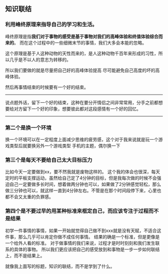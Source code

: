 ## 知识联结
### 利用峰终原理来指导自己的学习和生活。

峰终原理是指**我们对于事物的感受是基于事物对我们的高峰体验和终值体验综合而来的**。
而在这个过程中的一些细微末节的事情，我们大多会本能的忽略。

这个原理是基于人这种动物的天性而来的，是人这种动物千百年来形成的习性，所以几乎是不以人的意志为转移的。

所以我们要做的就是尽量把自己好的高峰体验提高
尽可能避免自己高度的坏的高峰体验。

然后再事情结束的时候要有一个好的结束。

***
说点题外话，留下一个好的结束，这种在要分开情侣之间非常常用，分手之前都想要给对方留下一个好的印象，想要彼此都对这段感情有一个好的回忆。
***
### 第二个是换一个环境
换一个环境可以在一定程度上面减少思维的疲劳感，这个对于我来说就是玩一个游戏类型后就要换另外一个游戏类型
手机的主题，偶尔换一下

### 第三个是每天不要给自己太大目标压力
比如今天一定要做到xx，要不然我就是废物这样的。
这个我的体会也很深，每天定时的平板支撑运动，虽然给自己定了4分钟的目标，但是我每次做的时候不会强迫自己一定要做多长时间，想着做两分钟也可以，如果做了2分钟感觉轻松，那么做三分钟也可以，就这样一直到4分钟左右。不管是在那个时间段停下来，心里也都不会又太重的负罪感。

### 第四个是不要过早的用某种标准来框定自己，而应该专注于过程而不是结果
初学一件事情的事情，如果一开始就觉得自己做不到xxx就是没有天赋，不适合这件事，那么几乎可以肯定你做不成任何事情。
结果的确是一个标准，但是更像是一个给外人看的标准。
对于做事情的我们来说，过程才是时时刻刻和我们发生联系的具体的事物。
所以我们更应该把自己的感受放到和事物是一步一步如何联结上，而不是结果上。

就像我上面写的标题，知识的联结，而不是学到了什么。


